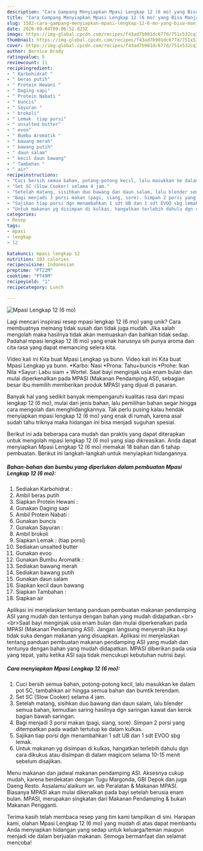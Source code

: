 ```yaml
---
description: "Cara Gampang Menyiapkan Mpasi Lengkap 12 (6 mo) yang Bisa Manjain Lidah"
title: "Cara Gampang Menyiapkan Mpasi Lengkap 12 (6 mo) yang Bisa Manjain Lidah"
slug: 1582-cara-gampang-menyiapkan-mpasi-lengkap-12-6-mo-yang-bisa-manjain-lidah
date: 2020-09-04T09:06:52.825Z
image: https://img-global.cpcdn.com/recipes/f43ad7b901dc677d/751x532cq70/mpasi-lengkap-12-6-mo-foto-resep-utama.jpg
thumbnail: https://img-global.cpcdn.com/recipes/f43ad7b901dc677d/751x532cq70/mpasi-lengkap-12-6-mo-foto-resep-utama.jpg
cover: https://img-global.cpcdn.com/recipes/f43ad7b901dc677d/751x532cq70/mpasi-lengkap-12-6-mo-foto-resep-utama.jpg
author: Bernice Brady
ratingvalue: 5
reviewcount: 11
recipeingredient:
- " Karbohidrat "
- " beras putih"
- " Protein Hewani "
- " Daging sapi"
- " Protein Nabati "
- " buncis"
- " Sayuran "
- " brokoli"
- " Lemak  tiap porsi"
- " unsalted butter"
- " evoo"
- " Bumbu Aromatik "
- " bawang merah"
- " bawang putih"
- " daun salam"
- " kecil daun bawang"
- " Tambahan "
- " air"
recipeinstructions:
- "Cuci bersih semua bahan, potong-potong kecil, lalu masukkan ke dalam pot SC, tambahkan air hingga semua bahan dan bumtik terendam."
- "Set SC (Slow Cooker) selama 4 jam."
- "Setelah matang, sisihkan duo bawang dan daun salam, lalu blender semua bahan, kemudian saring hasilnya dgn saringan kawat dan kerok bagian bawah saringan."
- "Bagi menjadi 3 porsi makan (pagi, siang, sore). Simpan 2 porsi yang ditempatkan pada wadah tertutup ke dalam kulkas."
- "Sajikan tiap porsi dgn menambahkan 1 sdt UB dan 1 sdt EVOO sbg lemak."
- "Untuk makanan yg disimpan di kulkas, hangatkan terlebih dahulu dgn cara dikukus atau disimpan di dalam magicom selama 10-15 menit sebelum disajikan."
categories:
- Resep
tags:
- mpasi
- lengkap
- 12

katakunci: mpasi lengkap 12 
nutrition: 103 calories
recipecuisine: Indonesian
preptime: "PT22M"
cooktime: "PT49M"
recipeyield: "1"
recipecategory: Lunch

---
```



![Mpasi Lengkap 12 (6 mo)](https://img-global.cpcdn.com/recipes/f43ad7b901dc677d/751x532cq70/mpasi-lengkap-12-6-mo-foto-resep-utama.jpg)

Lagi mencari inspirasi resep mpasi lengkap 12 (6 mo) yang unik? Cara membuatnya memang tidak susah dan tidak juga mudah. Jika salah mengolah maka hasilnya tidak akan memuaskan dan bahkan tidak sedap. Padahal mpasi lengkap 12 (6 mo) yang enak harusnya sih punya aroma dan cita rasa yang dapat memancing selera kita.

Video kali ini Kita buat Mpasi Lengkap ya bunn. Video kali ini Kita buat Mpasi Lengkap ya bunn. *Karbo: Nasi *Prona: Tahu+buncis *Prohe: Ikan Nila *Sayur: Labu siam + Wortel. Saat bayi menginjak usia enam bulan dan mulai diperkenalkan pada MPASI (Makanan Pendamping ASI), sebagian besar ibu memilih memberikan produk MPASI yang dijual di pasaran.

Banyak hal yang sedikit banyak mempengaruhi kualitas rasa dari mpasi lengkap 12 (6 mo), mulai dari jenis bahan, lalu pemilihan bahan segar hingga cara mengolah dan menghidangkannya. Tak perlu pusing kalau hendak menyiapkan mpasi lengkap 12 (6 mo) yang enak di rumah, karena asal sudah tahu triknya maka hidangan ini bisa menjadi suguhan spesial.


Berikut ini ada beberapa cara mudah dan praktis yang dapat diterapkan untuk mengolah mpasi lengkap 12 (6 mo) yang siap dikreasikan. Anda dapat menyiapkan Mpasi Lengkap 12 (6 mo) memakai 18 bahan dan 6 tahap pembuatan. Berikut ini langkah-langkah untuk menyiapkan hidangannya.

<!--inarticleads1-->

##### Bahan-bahan dan bumbu yang diperlukan dalam pembuatan Mpasi Lengkap 12 (6 mo):

1. Sediakan  Karbohidrat :
1. Ambil  beras putih
1. Siapkan  Protein Hewani :
1. Gunakan  Daging sapi
1. Ambil  Protein Nabati :
1. Gunakan  buncis
1. Gunakan  Sayuran :
1. Ambil  brokoli
1. Siapkan  Lemak : (tiap porsi)
1. Sediakan  unsalted butter
1. Gunakan  evoo
1. Gunakan  Bumbu Aromatik :
1. Sediakan  bawang merah
1. Sediakan  bawang putih
1. Gunakan  daun salam
1. Siapkan  kecil daun bawang
1. Siapkan  Tambahan :
1. Siapkan  air


Aplikasi ini menjelaskan tentang panduan pembuatan makanan pendamping ASI yang mudah dan tentunya dengan bahan yang mudah didapatkan.&lt;br&gt;&lt;br&gt;Saat bayi menginjak usia enam bulan dan mulai diperkenalkan pada MPASI (Makanan Pendamping ASI). Jangan langsung menyerah jika bayi tidak suka dengan makanan yang disuapkan. Aplikasi ini menjelaskan tentang panduan pembuatan makanan pendamping ASI yang mudah dan tentunya dengan bahan yang mudah didapatkan. MPASI diberikan pada usia yang tepat, yaitu ketika ASI saja tidak mencukupi kebutuhan nutrisi bayi. 

<!--inarticleads2-->

##### Cara menyiapkan Mpasi Lengkap 12 (6 mo):

1. Cuci bersih semua bahan, potong-potong kecil, lalu masukkan ke dalam pot SC, tambahkan air hingga semua bahan dan bumtik terendam.
1. Set SC (Slow Cooker) selama 4 jam.
1. Setelah matang, sisihkan duo bawang dan daun salam, lalu blender semua bahan, kemudian saring hasilnya dgn saringan kawat dan kerok bagian bawah saringan.
1. Bagi menjadi 3 porsi makan (pagi, siang, sore). Simpan 2 porsi yang ditempatkan pada wadah tertutup ke dalam kulkas.
1. Sajikan tiap porsi dgn menambahkan 1 sdt UB dan 1 sdt EVOO sbg lemak.
1. Untuk makanan yg disimpan di kulkas, hangatkan terlebih dahulu dgn cara dikukus atau disimpan di dalam magicom selama 10-15 menit sebelum disajikan.


Menu makanan dan jadwal makanan pendamping ASI. Aksesnya cukup mudah, karena berdekatan dengan Tugu Margonda, GBI Depok dan juga Daeng Resto. Assalamu&#39;alaikum wr. wb Peralatan &amp; Makanan MPASI. Biasanya MPASI akan mulai dikenalkan pada bayi setelah berusia enam bulan. MPASI, merupakan singkatan dari Makanan Pendamping &amp; bukan Makanan Pengganti. 

Terima kasih telah membaca resep yang tim kami tampilkan di sini. Harapan kami, olahan Mpasi Lengkap 12 (6 mo) yang mudah di atas dapat membantu Anda menyiapkan hidangan yang sedap untuk keluarga/teman maupun menjadi ide dalam berjualan makanan. Semoga bermanfaat dan selamat mencoba!
